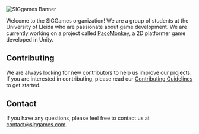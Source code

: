 ![SIGgames Banner](https://github.com/user-attachments/assets/5388680a-929d-4b16-a564-8dcad3c7fa4a)

Welcome to the SIGGames organization! We are a group of students at the University of Lleida who are passionate about game development. We are currently working on a project called [PacoMonkey](https://github.com/SIGGames/PacoMonkey), a 2D platformer game developed in Unity.

## Contributing

We are always looking for new contributors to help us improve our projects. If you are interested in contributing, please read our [Contributing Guidelines](CONTRIBUTING.md) to get started.

## Contact

If you have any questions, please feel free to contact us at [contact@siggames.com](mailto:contact@siggames.com).

<!--

**Here are some ideas to get you started:**

🙋‍♀️ A short introduction - what is your organization all about?
🌈 Contribution guidelines - how can the community get involved?
👩‍💻 Useful resources - where can the community find your docs? Is there anything else the community should know?
🍿 Fun facts - what does your team eat for breakfast?
-->
